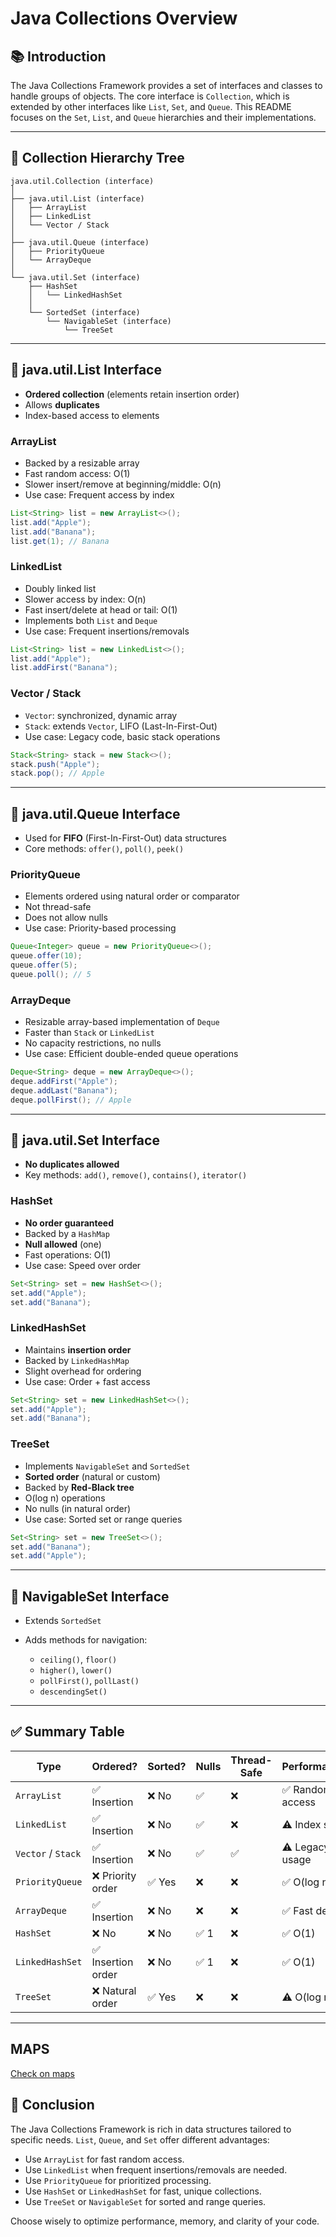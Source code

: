 # Java Collections Overview

## 📚 Introduction

The Java Collections Framework provides a set of interfaces and classes to handle groups of objects. The core interface is `Collection`, which is extended by other interfaces like `List`, `Set`, and `Queue`. This README focuses on the `Set`, `List`, and `Queue` hierarchies and their implementations.

---

## 🌳 Collection Hierarchy Tree

```plaintext
java.util.Collection (interface)
│
├── java.util.List (interface)
│   ├── ArrayList
│   ├── LinkedList
│   └── Vector / Stack
│
├── java.util.Queue (interface)
│   ├── PriorityQueue
│   └── ArrayDeque
│
└── java.util.Set (interface)
    ├── HashSet
    │   └── LinkedHashSet
    │
    └── SortedSet (interface)
        └── NavigableSet (interface)
            └── TreeSet
```

---

## 🔹 java.util.List Interface

* **Ordered collection** (elements retain insertion order)
* Allows **duplicates**
* Index-based access to elements

### ArrayList

* Backed by a resizable array
* Fast random access: O(1)
* Slower insert/remove at beginning/middle: O(n)
* Use case: Frequent access by index

```java
List<String> list = new ArrayList<>();
list.add("Apple");
list.add("Banana");
list.get(1); // Banana
```

### LinkedList

* Doubly linked list
* Slower access by index: O(n)
* Fast insert/delete at head or tail: O(1)
* Implements both `List` and `Deque`
* Use case: Frequent insertions/removals

```java
List<String> list = new LinkedList<>();
list.add("Apple");
list.addFirst("Banana");
```

### Vector / Stack

* `Vector`: synchronized, dynamic array
* `Stack`: extends `Vector`, LIFO (Last-In-First-Out)
* Use case: Legacy code, basic stack operations

```java
Stack<String> stack = new Stack<>();
stack.push("Apple");
stack.pop(); // Apple
```

---

## 🔹 java.util.Queue Interface

* Used for **FIFO** (First-In-First-Out) data structures
* Core methods: `offer()`, `poll()`, `peek()`

### PriorityQueue

* Elements ordered using natural order or comparator
* Not thread-safe
* Does not allow nulls
* Use case: Priority-based processing

```java
Queue<Integer> queue = new PriorityQueue<>();
queue.offer(10);
queue.offer(5);
queue.poll(); // 5
```

### ArrayDeque

* Resizable array-based implementation of `Deque`
* Faster than `Stack` or `LinkedList`
* No capacity restrictions, no nulls
* Use case: Efficient double-ended queue operations

```java
Deque<String> deque = new ArrayDeque<>();
deque.addFirst("Apple");
deque.addLast("Banana");
deque.pollFirst(); // Apple
```

---

## 🔹 java.util.Set Interface

* **No duplicates allowed**
* Key methods: `add()`, `remove()`, `contains()`, `iterator()`

### HashSet

* **No order guaranteed**
* Backed by a `HashMap`
* **Null allowed** (one)
* Fast operations: O(1)
* Use case: Speed over order

```java
Set<String> set = new HashSet<>();
set.add("Apple");
set.add("Banana");
```

### LinkedHashSet

* Maintains **insertion order**
* Backed by `LinkedHashMap`
* Slight overhead for ordering
* Use case: Order + fast access

```java
Set<String> set = new LinkedHashSet<>();
set.add("Apple");
set.add("Banana");
```

### TreeSet

* Implements `NavigableSet` and `SortedSet`
* **Sorted order** (natural or custom)
* Backed by **Red-Black tree**
* O(log n) operations
* No nulls (in natural order)
* Use case: Sorted set or range queries

```java
Set<String> set = new TreeSet<>();
set.add("Banana");
set.add("Apple");
```

---

## 🔸 NavigableSet Interface

* Extends `SortedSet`
* Adds methods for navigation:

  * `ceiling()`, `floor()`
  * `higher()`, `lower()`
  * `pollFirst()`, `pollLast()`
  * `descendingSet()`

---

## ✅ Summary Table

| Type               | Ordered?          | Sorted? | Nulls | Thread-Safe | Performance     |
| ------------------ | ----------------- | ------- | ----- | ----------- | --------------- |
| `ArrayList`        | ✅ Insertion       | ❌ No    | ✅     | ❌           | ✅ Random access |
| `LinkedList`       | ✅ Insertion       | ❌ No    | ✅     | ❌           | ⚠️ Index slow   |
| `Vector` / `Stack` | ✅ Insertion       | ❌ No    | ✅     | ✅           | ⚠️ Legacy usage |
| `PriorityQueue`    | ❌ Priority order  | ✅ Yes   | ❌     | ❌           | ✅ O(log n)      |
| `ArrayDeque`       | ✅ Insertion       | ❌ No    | ❌     | ❌           | ✅ Fast deque    |
| `HashSet`          | ❌ No              | ❌ No    | ✅ 1   | ❌           | ✅ O(1)          |
| `LinkedHashSet`    | ✅ Insertion order | ❌ No    | ✅ 1   | ❌           | ✅ O(1)          |
| `TreeSet`          | ❌ Natural order   | ✅ Yes   | ❌     | ❌           | ⚠️ O(log n)     |

---

## MAPS
[Check on maps](./Map.md)

## 📘 Conclusion

The Java Collections Framework is rich in data structures tailored to specific needs. `List`, `Queue`, and `Set` offer different advantages:

* Use `ArrayList` for fast random access.
* Use `LinkedList` when frequent insertions/removals are needed.
* Use `PriorityQueue` for prioritized processing.
* Use `HashSet` or `LinkedHashSet` for fast, unique collections.
* Use `TreeSet` or `NavigableSet` for sorted and range queries.

Choose wisely to optimize performance, memory, and clarity of your code.
